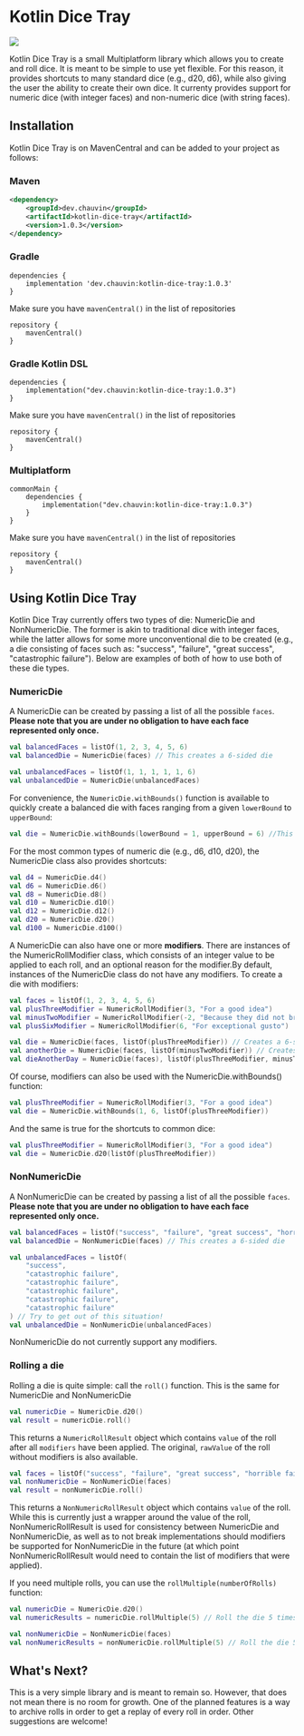 # Kotlin Dice Tray
<img src="https://img.shields.io/maven-central/v/dev.chauvin/kotlin-dice-tray">

Kotlin Dice Tray is a small Multiplatform library which allows you to create and roll dice. It is meant to be simple to use yet flexible. For this reason,
it provides shortcuts to many standard dice (e.g., d20, d6), while also giving the user the ability to create their own dice. It currenty provides support for numeric dice (with integer faces) and non-numeric dice (with string faces).

## Installation
Kotlin Dice Tray is on MavenCentral and can be added to your project as follows:

### Maven
``` xml
<dependency>
    <groupId>dev.chauvin</groupId>
    <artifactId>kotlin-dice-tray</artifactId>
    <version>1.0.3</version>
</dependency>
```

### Gradle
```
dependencies {
    implementation 'dev.chauvin:kotlin-dice-tray:1.0.3'
}
```
Make sure you have <code>mavenCentral()</code> in the list of repositories
```
repository {
    mavenCentral()
}
```

### Gradle Kotlin DSL
```
dependencies {
    implementation("dev.chauvin:kotlin-dice-tray:1.0.3")
}
```

Make sure you have <code>mavenCentral()</code> in the list of repositories
```
repository {
    mavenCentral()
}
```

### Multiplatform
```
commonMain {
    dependencies {
        implementation("dev.chauvin:kotlin-dice-tray:1.0.3")
    }
}
```

Make sure you have <code>mavenCentral()</code> in the list of repositories
```
repository {
    mavenCentral()
}
```
## Using Kotlin Dice Tray
Kotlin Dice Tray currently offers two types of die: NumericDie and NonNumericDie. The former is akin to traditional dice with integer faces, while the latter allows for some more unconventional die to be created (e.g., a die consisting of faces such as: "success", "failure", "great success", "catastrophic failure"). Below are examples of both of how to use both of these die types.

### NumericDie
A NumericDie can be created by passing a list of all the possible <code>faces</code>. **Please note that you are under no obligation to have each face represented only once.**
``` kotlin
val balancedFaces = listOf(1, 2, 3, 4, 5, 6)
val balancedDie = NumericDie(faces) // This creates a 6-sided die

val unbalancedFaces = listOf(1, 1, 1, 1, 1, 6)
val unbalancedDie = NumericDie(unbalancedFaces)
```
For convenience, the <code>NumericDie.withBounds()</code> function is available to quickly create a balanced die with faces ranging from a given <code>lowerBound</code> to
<code>upperBound</code>:
``` kotlin
val die = NumericDie.withBounds(lowerBound = 1, upperBound = 6) //This is equivalent to NumericDie(listOf(1, 2, 3, 4, 5, 6))
```

For the most common types of numeric die (e.g., d6, d10, d20), the NumericDie class also provides shortcuts:
``` kotlin
val d4 = NumericDie.d4()
val d6 = NumericDie.d6()
val d8 = NumericDie.d8()
val d10 = NumericDie.d10()
val d12 = NumericDie.d12()
val d20 = NumericDie.d20()
val d100 = NumericDie.d100()
```

A NumericDie can also have one or more **modifiers**. There are instances of the NumericRollModifier class, which consists of an integer value to be applied
to each roll, and an optional reason for the modifier.By default, instances of the NumericDie class do not have any modifiers. To create a die with modifiers:

``` kotlin
val faces = listOf(1, 2, 3, 4, 5, 6)
val plusThreeModifier = NumericRollModifier(3, "For a good idea")
val minusTwoModifier = NumericRollModifier(-2, "Because they did not bring snacks to game night")
val plusSixModifier = NumericRollModifier(6, "For exceptional gusto")

val die = NumericDie(faces, listOf(plusThreeModifier)) // Creates a 6-sided die with a bonus +3 to every roll.
val anotherDie = NumericDie(faces, listOf(minusTwoModifier)) // Creates a 6-sided die with a minus 2 to every roll)
val dieAnotherDay = NumericDie(faces), listOf(plusThreeModifier, minusTwoModifier, dieAnotherDay) // Creates a 6-sided die with a +7 to every roll (+3, -2, +6)
```

Of course, modifiers can also be used with the NumericDie.withBounds() function:
```kotlin
val plusThreeModifier = NumericRollModifier(3, "For a good idea")
val die = NumericDie.withBounds(1, 6, listOf(plusThreeModifier))
```

And the same is true for the shortcuts to common dice:
```kotlin
val plusThreeModifier = NumericRollModifier(3, "For a good idea")
val die = NumericDie.d20(listOf(plusThreeModifier))
```

### NonNumericDie
A NonNumericDie can be created by passing a list of all the possible <code>faces</code>. **Please note that you are under no obligation to have each face represented only once.**

``` kotlin
val balancedFaces = listOf("success", "failure", "great success", "horrible failure", "neutral")
val balancedDie = NonNumericDie(faces) // This creates a 6-sided die

val unbalancedFaces = listOf(
    "success",
    "catastrophic failure",
    "catastrophic failure",
    "catastrophic failure",
    "catastrophic failure",
    "catastrophic failure"
) // Try to get out of this situation!
val unbalancedDie = NonNumericDie(unbalancedFaces)
```

NonNumericDie do not currently support any modifiers.

### Rolling a die
Rolling a die is quite simple: call the <code>roll()</code> function. This is the same for NumericDie and NonNumericDie
``` kotlin
val numericDie = NumericDie.d20()
val result = numericDie.roll()
```
This returns a <code>NumericRollResult</code> object which contains <code>value</code> of
the roll after all <code>modifiers</code> have been applied. The original,
<code>rawValue</code> of the roll without modifiers is also available.

``` kotlin
val faces = listOf("success", "failure", "great success", "horrible failure", "neutral")
val nonNumericDie = NonNumericDie(faces)
val result = nonNumericDie.roll()
```
This returns a <code>NonNumericRollResult</code> object which contains <code>value</code> of
the roll. While this is currently just a wrapper around the value of the roll, NonNumericRollResult is used
for consistency between NumericDie and NonNumericDie, as well as to not break implementations should modifiers
be supported for NonNumericDie in the future (at which point NonNumericRollResult would need to contain the list
of modifiers that were applied).

If you need multiple rolls, you can use the <code>rollMultiple(numberOfRolls)</code> function:
``` kotlin
val numericDie = NumericDie.d20()
val numericResults = numericDie.rollMultiple(5) // Roll the die 5 times and return a list of NumericRollResult objects

val nonNumericDie = NonNumericDie(faces)
val nonNumericResults = nonNumericDie.rollMultiple(5) // Roll the die 5 times and return a list of NonNumericRollResult objects.
```

## What's Next?
This is a very simple library and is meant to remain so. However, that does not mean there is no room for growth. One of the planned features is
a way to archive rolls in order to get a replay of every roll in order. Other suggestions are welcome!